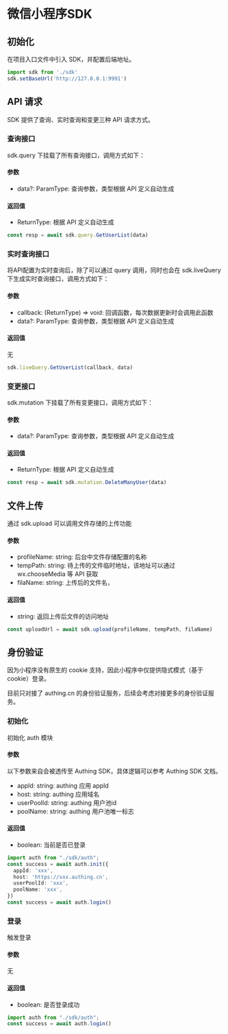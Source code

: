 # 微信小程序SDK

## 初始化
在项目入口文件中引入 SDK，并配置后端地址。
```ts
import sdk from './sdk'
sdk.setBaseUrl('http://127.0.0.1:9991')
```

## API 请求
SDK 提供了查询、实时查询和变更三种 API 请求方式。
### 查询接口
sdk.query 下挂载了所有查询接口，调用方式如下：
#### 参数
- data?: ParamType: 查询参数，类型根据 API 定义自动生成

#### 返回值
- ReturnType:  根据 API 定义自动生成
```ts
const resp = await sdk.query.GetUserList(data)
```

### 实时查询接口
将API配置为实时查询后，除了可以通过 query 调用，同时也会在 sdk.liveQuery 下生成实时查询接口，调用方式如下：
#### 参数
- callback: (ReturnType) => void: 回调函数，每次数据更新时会调用此函数
- data?: ParamType: 查询参数，类型根据 API 定义自动生成
#### 返回值
无
```ts
sdk.liveQuery.GetUserList(callback, data)
```
### 变更接口
sdk.mutation 下挂载了所有变更接口，调用方式如下：
#### 参数
- data?: ParamType: 查询参数，类型根据 API 定义自动生成

#### 返回值
- ReturnType: 根据 API 定义自动生成
```ts
const resp = await sdk.mutation.DeleteManyUser(data)
```

## 文件上传
通过 sdk.upload 可以调用文件存储的上传功能
#### 参数
- profileName: string: 后台中文件存储配置的名称
- tempPath: string: 待上传的文件临时地址，该地址可以通过 wx.chooseMedia 等 API 获取
- filaName: string: 上传后的文件名，

#### 返回值
- string: 返回上传后文件的访问地址

```ts
const uploadUrl = await sdk.upload(profileName, tempPath, filaName)
```

## 身份验证
因为小程序没有原生的 cookie 支持，因此小程序中仅提供隐式模式（基于 cookie）登录。

目前只对接了 authing.cn 的身份验证服务，后续会考虑对接更多的身份验证服务。

### 初始化
初始化 auth 模块
#### 参数
以下参数来自会被透传至 Authing SDK，具体逻辑可以参考 Authing SDK 文档。
- appId: string: authing 应用 appId
- host: string: authing 应用域名
- userPoolId: string: authing 用户池id
- poolName: string: authing 用户池唯一标志

#### 返回值
- boolean: 当前是否已登录

```ts
import auth from "./sdk/auth";
const success = await auth.init({
  appId: 'xxx',
  host: 'https://xxx.authing.cn',
  userPoolId: 'xxx',
  poolName: 'xxx',
})
const success = await auth.login()
```
### 登录
触发登录
#### 参数
无

#### 返回值
- boolean: 是否登录成功

```ts
import auth from "./sdk/auth";
const success = await auth.login()
```
